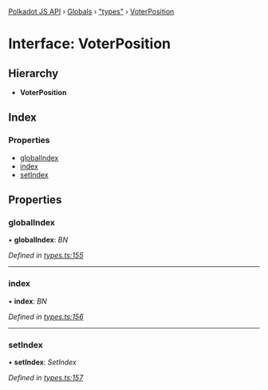 [Polkadot JS API](../README.md) › [Globals](../globals.md) › ["types"](../modules/_types_.md) › [VoterPosition](_types_.voterposition.md)

# Interface: VoterPosition

## Hierarchy

* **VoterPosition**

## Index

### Properties

* [globalIndex](_types_.voterposition.md#globalindex)
* [index](_types_.voterposition.md#index)
* [setIndex](_types_.voterposition.md#setindex)

## Properties

###  globalIndex

• **globalIndex**: *BN*

*Defined in [types.ts:155](https://github.com/polkadot-js/api/blob/1c6a2582f3/packages/api-derive/src/types.ts#L155)*

___

###  index

• **index**: *BN*

*Defined in [types.ts:156](https://github.com/polkadot-js/api/blob/1c6a2582f3/packages/api-derive/src/types.ts#L156)*

___

###  setIndex

• **setIndex**: *SetIndex*

*Defined in [types.ts:157](https://github.com/polkadot-js/api/blob/1c6a2582f3/packages/api-derive/src/types.ts#L157)*
